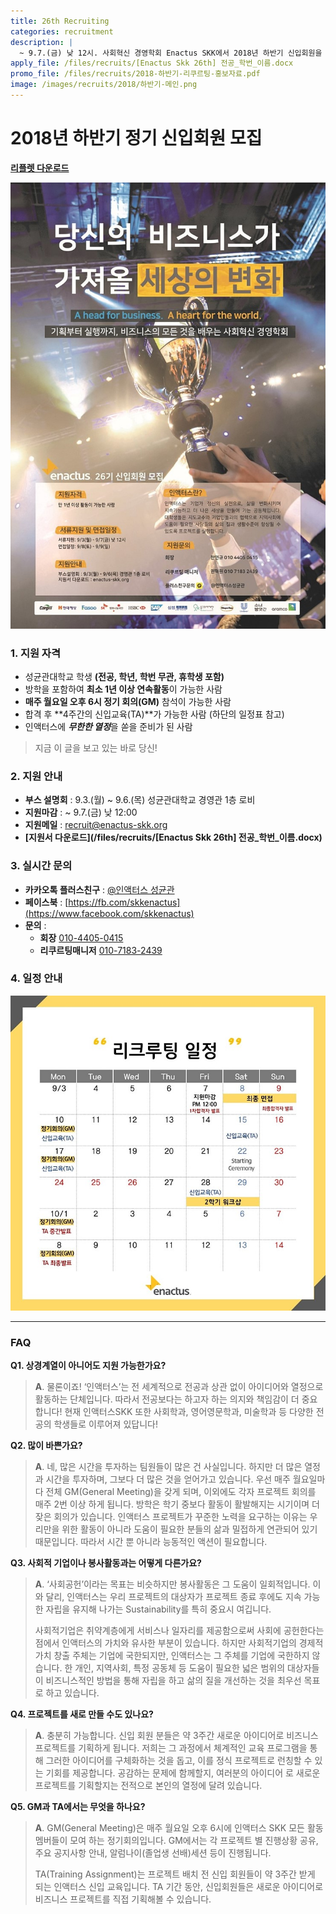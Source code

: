 ```yaml
---
title: 26th Recruiting
categories: recruitment
description: |
  ~ 9.7.(금) 낮 12시. 사회혁신 경영학회 Enactus SKK에서 2018년 하반기 신입회원을 모집하고 있습니다.
apply_file: /files/recruits/[Enactus Skk 26th] 전공_학번_이름.docx
promo_file: /files/recruits/2018-하반기-리쿠르팅-홍보자료.pdf
image: /images/recruits/2018/하반기-메인.png
---
```


# 2018년 하반기 정기 신입회원 모집

**[리플렛 다운로드](/files/recruits/2018-하반기-리쿠르팅-홍보자료.pdf)**



![](/images/recruits/2018/하반기-포스터.jpg)



### 1. 지원 자격

+ 성균관대학교 학생 **(전공, 학년, 학번 무관, 휴학생 포함)**
+ 방학을 포함하여 **최소 1년 이상 연속활동**이 가능한 사람
+ **매주 월요일 오후 6시 정기 회의(GM)** 참석이 가능한 사람
+ 합격 후 **4주간의 신입교육(TA)**가 가능한 사람
    (하단의 일정표 참고)
+ 인액터스에 ***무한한 열정***을 쏟을 준비가 된 사람

> 지금 이 글을 보고 있는 바로 당신!


### 2. 지원 안내

+ **부스 설명회** : 9.3.(월) ~ 9.6.(목) 성균관대학교 경영관 1층 로비
+ **지원마감** : ~ 9.7.(금) 낮 12:00
+ **지원메일** : [recruit@enactus-skk.org](mailto:recruit@enactus-skk.org)
+ **[지원서 다운로드](/files/recruits/[Enactus Skk 26th] 전공_학번_이름.docx)**


### 3. 실시간 문의

+ **카카오톡 플러스친구** : [@인액터스 성균관](http://pf.kakao.com/_xhfhRj)
+ **페이스북** : [https://fb.com/skkenactus](https://www.facebook.com/skkenactus)
+ **문의** :
    + **회장** [010-4405-0415](tel:010-4405-0415)
    + **리쿠르팅매니저** [010-7183-2439](tel:010-7183-2439)


### 4. 일정 안내

![](/images/recruits/2018/하반기-일정.jpeg)

*****


### FAQ

**Q1. 상경계열이 아니어도 지원 가능한가요?**
>**A**. 물론이죠! ‘인액터스’는 전 세계적으로 전공과 상관 없이 아이디어와 열정으로 활동하는 단체입니다.
따라서 전공보다는 하고자 하는 의지와 책임감이 더 중요합니다!
현재 인액터스SKK 또한 사회학과, 영어영문학과, 미술학과 등
다양한 전공의 학생들로 이루어져 있답니다!

**Q2. 많이 바쁜가요?**
>**A**. 네, 많은 시간을 투자하는 팀원들이 많은 건 사실입니다. 하지만 더 많은 열정과 시간을 투자하며, 그보다 더 많은 것을 얻어가고 있습니다. 우선 매주 월요일마다 전체 GM(General Meeting)을 갖게 되며, 이외에도 각자 프로젝트 회의를 매주 2번 이상 하게 됩니다. 방학은 학기 중보다 활동이 활발해지는 시기이며 더 잦은 회의가 있습니다. 인액터스 프로젝트가 꾸준한 노력을 요구하는 이유는 우리만을 위한 활동이 아니라 도움이 필요한 분들의 삶과 밀접하게 연관되어 있기 때문입니다. 따라서 시간 뿐 아니라 능동적인 액션이 필요합니다.

**Q3. 사회적 기업이나 봉사활동과는 어떻게 다른가요?**
>**A**. ‘사회공헌’이라는 목표는 비슷하지만 봉사활동은 그 도움이 일회적입니다. 이와 달리, 인액터스는 우리 프로젝트의 대상자가 프로젝트 종료 후에도 지속 가능한 자립을 유지해 나가는 Sustainability를 특히 중요시 여깁니다.
>
> 사회적기업은 취약계층에게 서비스나 일자리를 제공함으로써 사회에 공헌한다는 점에서 인액터스의 가치와 유사한 부분이 있습니다. 하지만 사회적기업의 경제적 가치 창출 주체는 기업에 국한되지만, 인액터스는 그 주체를 기업에 국한하지 않습니다. 한 개인, 지역사회, 특정 공동체 등 도움이 필요한 넓은 범위의 대상자들이 비즈니스적인 방법을 통해 자립을 하고 삶의 질을 개선하는 것을 최우선 목표로 하고 있습니다.

**Q4. 프로젝트를 새로 만들 수도 있나요?**
>**A**. 충분히 가능합니다. 신입 회원 분들은 약 3주간 새로운 아이디어로 비즈니스 프로젝트를 기획하게 됩니다. 저희는 그 과정에서 체계적인 교육 프로그램을 통해 그러한 아이디어를 구체화하는 것을 돕고, 이를 정식 프로젝트로 런칭할 수 있는 기회를 제공합니다. 공감하는 문제에 함께할지, 여러분의 아이디어 로 새로운 프로젝트를 기획할지는 전적으로 본인의 열정에 달려 있습니다.

**Q5. GM과 TA에서는 무엇을 하나요?**
>**A**. GM(General Meeting)은 매주 월요일 오후 6시에 인액터스 SKK 모든 활동 멤버들이 모여 하는 정기회의입니다. GM에서는 각 프로젝트 별 진행상황 공유, 주요 공지사항 안내, 알럼나이(졸업생 선배)세션 등이 진행됩니다.
>
>TA(Training Assignment)는 프로젝트 배치 전 신입 회원들이 약 3주간 받게 되는 인액터스 신입 교육입니다.
TA 기간 동안, 신입회원들은 새로운 아이디어로 비즈니스 프로젝트를 직접 기획해볼 수 있습니다.
